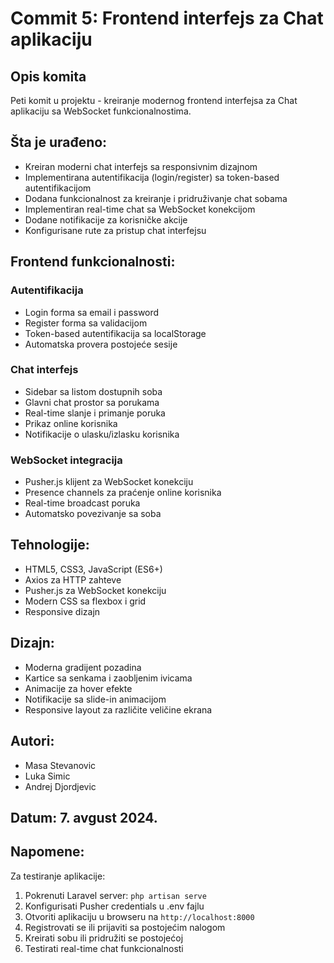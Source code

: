 # Commit 5: Frontend interfejs za Chat aplikaciju

## Opis komita
Peti komit u projektu - kreiranje modernog frontend interfejsa za Chat aplikaciju sa WebSocket funkcionalnostima.

## Šta je urađeno:
- Kreiran moderni chat interfejs sa responsivnim dizajnom
- Implementirana autentifikacija (login/register) sa token-based autentifikacijom
- Dodana funkcionalnost za kreiranje i pridruživanje chat sobama
- Implementiran real-time chat sa WebSocket konekcijom
- Dodane notifikacije za korisničke akcije
- Konfigurisane rute za pristup chat interfejsu

## Frontend funkcionalnosti:

### Autentifikacija
- Login forma sa email i password
- Register forma sa validacijom
- Token-based autentifikacija sa localStorage
- Automatska provera postojeće sesije

### Chat interfejs
- Sidebar sa listom dostupnih soba
- Glavni chat prostor sa porukama
- Real-time slanje i primanje poruka
- Prikaz online korisnika
- Notifikacije o ulasku/izlasku korisnika

### WebSocket integracija
- Pusher.js klijent za WebSocket konekciju
- Presence channels za praćenje online korisnika
- Real-time broadcast poruka
- Automatsko povezivanje sa soba

## Tehnologije:
- HTML5, CSS3, JavaScript (ES6+)
- Axios za HTTP zahteve
- Pusher.js za WebSocket konekciju
- Modern CSS sa flexbox i grid
- Responsive dizajn

## Dizajn:
- Moderna gradijent pozadina
- Kartice sa senkama i zaobljenim ivicama
- Animacije za hover efekte
- Notifikacije sa slide-in animacijom
- Responsive layout za različite veličine ekrana

## Autori:
- Masa Stevanovic
- Luka Simic  
- Andrej Djordjevic

## Datum: 7. avgust 2024.

## Napomene:
Za testiranje aplikacije:
1. Pokrenuti Laravel server: `php artisan serve`
2. Konfigurisati Pusher credentials u .env fajlu
3. Otvoriti aplikaciju u browseru na `http://localhost:8000`
4. Registrovati se ili prijaviti sa postojećim nalogom
5. Kreirati sobu ili pridružiti se postojećoj
6. Testirati real-time chat funkcionalnosti
